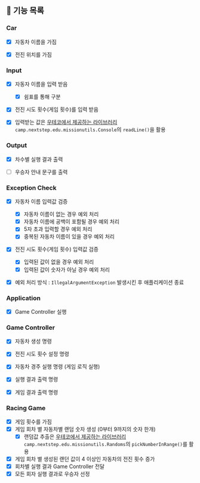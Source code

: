 ## 📌 기능 목록

### Car
- [x] 자동차 이름을 가짐
- [x] 전진 위치를 가짐


### Input
- [x] 자동자 이름을 입력 받음
  - [x] 쉼표를 통해 구분
- [x] 전진 시도 횟수(게임 횟수)를 입력 받음
- [x] 입력받는 값은 [우테코에서 제공하는 라이브러리](https://github.com/woowacourse-projects/mission-utils#mission-utils) `camp.nextstep.edu.missionutils.Console`의 `readLine()`을 활용


### Output
- [x] 차수별 실행 결과 출력
- [ ] 우승자 안내 문구를 출력


### Exception Check
- [x] 자동차 이름 입력값 검증
  - [x] 자동차 이름이 없는 경우 예외 처리
  - [x] 자동차 이름에 공백이 포함될 경우 예외 처리
  - [x] 5자 초과 입력할 경우 예외 처리
  - [x] 중복된 자동차 이름이 있을 경우 예외 처리
- [x] 전진 시도 횟수(게임 횟수) 입력값 검증
  - [x] 입력된 값이 없을 경우 예외 처리 
  - [x] 입력된 값이 숫자가 아닐 경우 예외 처리
- [x] 예외 처리 방식 : `IllegalArgumentException` 발생시킨 후 애플리케이션 종료


### Application
- [x] Game Controller 실행


### Game Controller
- [x] 자동차 생성 명령
- [x] 전진 시도 횟수 설정 명령
- [x] 자동차 경주 실행 명령 (게임 로직 실행)
- [x] 실행 결과 출력 명령
- [x] 게임 결과 출력 명령


### Racing Game
- [x] 게임 횟수를 가짐
- [x] 게임 회차 별 자동차별 랜덤 숫자 생성 (0부터 9까지의 숫자 한개)
  - [x] 랜덤값 추출은 [우테코에서 제공하는 라이브러리](https://github.com/woowacourse-projects/mission-utils#mission-utils) `camp.nextstep.edu.missionutils.Randoms`의 `pickNumberInRange()`를 활용
- [x] 게임 회차 별 생성된 랜던 값이 4 이상인 자동차의 전진 횟수 증가
- [x] 회차별 실행 결과 Game Controller 전달
- [x] 모든 회자 실행 결과로 우승자 선정